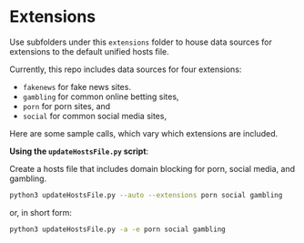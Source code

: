 # Extensions

Use subfolders under this `extensions` folder to house data sources for extensions to the default unified hosts file.

Currently, this repo includes data sources for four extensions:

* `fakenews` for fake news sites.
* `gambling` for common online betting sites,
* `porn` for porn sites, and
* `social` for common social media sites,


Here are some sample calls, which vary which extensions are included.

**Using the `updateHostsFile.py` script**:

Create a hosts file that includes domain blocking for porn, social media, and gambling.

```sh
python3 updateHostsFile.py --auto --extensions porn social gambling
```

or, in short form:

```sh
python3 updateHostsFile.py -a -e porn social gambling
```
